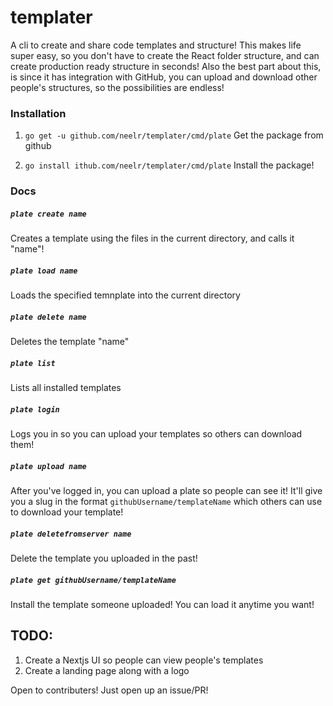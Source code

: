 # templater
A cli to create and share code templates and structure! This makes life super easy, so you don't have to create the React folder structure, and can create production ready structure in seconds! Also the best part about this, is since it has integration with GitHub, you can upload and download other people's structures, so the possibilities are endless!

### Installation


1. `go get -u github.com/neelr/templater/cmd/plate` Get the package from github

2. `go install ithub.com/neelr/templater/cmd/plate` Install the package!

### Docs

##### `plate create name`

Creates a template using the files in the current directory, and calls it "name"!


##### `plate load name`

Loads the specified temnplate into the current directory

##### `plate delete name`

Deletes the template "name"

##### `plate list`

Lists all installed templates

##### `plate login`

Logs you in so you can upload your templates so others can download them!

##### `plate upload name`

After you've logged in, you can upload a plate so people can see it! It'll give you a slug in the format `githubUsername/templateName` which others can use to download your template!

##### `plate deletefromserver name`

Delete the template you uploaded in the past!

##### `plate get githubUsername/templateName`

Install the template someone uploaded! You can load it anytime you want!


## TODO:
1. Create a Nextjs UI so people can view people's templates
2. Create a landing page along with a logo

Open to contributers! Just open up an issue/PR!
